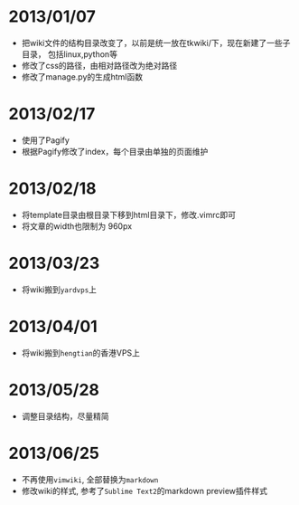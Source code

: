 # 2013/01/07 #

* 把wiki文件的结构目录改变了，以前是统一放在tkwiki/下，现在新建了一些子目录，
包括linux,python等
* 修改了css的路径，由相对路径改为绝对路径
* 修改了manage.py的生成html函数

# 2013/02/17 #

* 使用了Pagify
* 根据Pagify修改了index，每个目录由单独的页面维护

# 2013/02/18 #

* 将template目录由根目录下移到html目录下，修改.vimrc即可
* 将文章的width也限制为 960px

# 2013/03/23 #

* 将wiki搬到`yardvps`上

# 2013/04/01 #

* 将wiki搬到`hengtian`的香港VPS上

# 2013/05/28 #

* 调整目录结构，尽量精简

# 2013/06/25 #

* 不再使用`vimwiki`, 全部替换为`markdown`
* 修改wiki的样式, 参考了`Sublime Text2`的markdown preview插件样式
